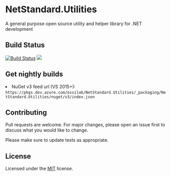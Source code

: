 # NetStandard.Utilities
A general purpose open source utility and helper library for .NET development

## Build Status
[![Build Status](https://dev.azure.com/ossilab/NetStandard.Utilities/_apis/build/status/OSSILab.NetStandard.Utilities?branchName=master)](https://dev.azure.com/ossilab/NetStandard.Utilities/_build/latest?definitionId=1&branchName=master)
<img src="https://img.shields.io/badge/license-MIT-green.svg" />

## Get nightly builds
<li>NuGet v3 feed url (VS 2015+): <code>https://pkgs.dev.azure.com/ossilab/NetStandard.Utilities/_packaging/NetStandard.Utilities/nuget/v3/index.json</code></li>

## Contributing
Pull requests are welcome. For major changes, please open an issue first to discuss what you would like to change.

Please make sure to update tests as appropriate.

## License
Licensed under the [MIT](https://choosealicense.com/licenses/mit/) license.
